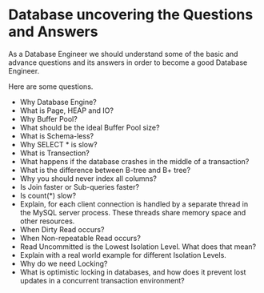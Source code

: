 # Database uncovering the Questions and Answers

As a Database Engineer we should understand some of the basic and advance questions and its answers in order to become a good Database Engineer.

Here are some questions.

- Why Database Engine?
- What is Page, HEAP and IO?
- Why Buffer Pool?
- What should be the ideal Buffer Pool size?
- What is Schema-less?
- Why SELECT \* is slow?
- What is Transection?
- What happens if the database crashes in the middle of a transaction?
- What is the difference between B-tree and B+ tree?
- Why you should never index all columns?
- Is Join faster or Sub-queries faster?
- Is count(\*) slow?
- Explain, for each client connection is handled by a separate thread in the MySQL server process. These threads share memory space and other resources.
- When Dirty Read occurs?
- When Non-repeatable Read occurs?
- Read Uncommitted is the Lowest Isolation Level. What does that mean?
- Explain with a real world example for different Isolation Levels.
- Why do we need Locking?
- What is optimistic locking in databases, and how does it prevent lost updates in a concurrent transaction environment?
